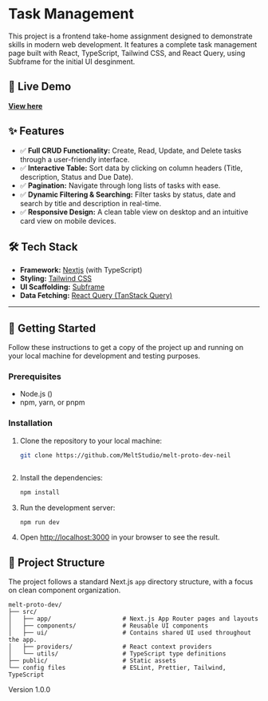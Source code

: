 # Task Management

This project is a frontend take-home assignment designed to demonstrate skills in modern web development. It features a complete task management page built with React, TypeScript, Tailwind CSS, and React Query, using Subframe for the initial UI desginment.

## 🚀 Live Demo

[**View here**](https://melt-proto-dev-neil.vercel.app/)

## ✨ Features

- ✅ **Full CRUD Functionality:** Create, Read, Update, and Delete tasks through a user-friendly interface.
- ✅ **Interactive Table:** Sort data by clicking on column headers (Title, description, Status and Due Date).
- ✅ **Pagination:** Navigate through long lists of tasks with ease.
- ✅ **Dynamic Filtering & Searching:** Filter tasks by status, date and search by title and description in real-time.
- ✅ **Responsive Design:** A clean table view on desktop and an intuitive card view on mobile devices.

## 🛠️ Tech Stack

- **Framework:** [Nextjs](https://nextjs.org/) (with TypeScript)
- **Styling:** [Tailwind CSS](https://tailwindcss.com/)
- **UI Scaffolding:** [Subframe](https://subframe.com/)
- **Data Fetching:** [React Query (TanStack Query)](https://tanstack.com/query/latest)

---

## 🔧 Getting Started

Follow these instructions to get a copy of the project up and running on your local machine for development and testing purposes.

### Prerequisites

- Node.js ()
- npm, yarn, or pnpm

### Installation

1.  Clone the repository to your local machine:
    ```sh
    git clone https://github.com/MeltStudio/melt-proto-dev-neil
    ```
    ```
2.  Install the dependencies:
    ```sh
    npm install
    ```
3.  Run the development server:
    ```sh
    npm run dev
    ```
4.  Open [http://localhost:3000](http://localhost:3000) in your browser to see the result.

## 📁 Project Structure

The project follows a standard Next.js `app` directory structure, with a focus on clean component organization.


```
melt-proto-dev/
├── src/
│   ├── app/                    # Next.js App Router pages and layouts
│   ├── components/             # Reusable UI components
│   ├── ui/                     # Contains shared UI used throughout the app.
│   ├── providers/              # React context providers
│   └── utils/                  # TypeScript type definitions
├── public/                     # Static assets
└── config files                # ESLint, Prettier, Tailwind, TypeScript
```

Version 1.0.0